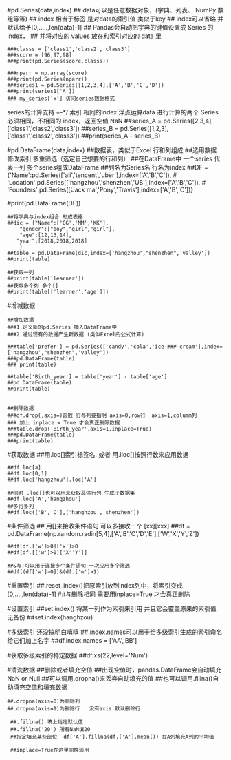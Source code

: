 

#pd.Series(data,index)
	## data可以是任意数据对象，(字典、列表、 NumPy 数组等等)
	## index 相当于标签  是对data的索引值 类似于key
	## index可以省略 并默认给予[0,.....,len(data)-1]
	## Pandas会自动把字典的键值设置成 Series 的 index，
	## 并将对应的 values 放在和索引对应的 data 里

	###classs = ['class1','class2','class3']
	###score = [96,97,98]
	###print(pd.Series(score,classs))
	
	###nparr = np.array(score)
	###print(pd.Series(nparr))
	###series1 = pd.Series([1,2,3,4],['A','B','C','D'])
	###print(series1['A'])
	### my_series[‘x’] 访问series数据格式
	

series的计算支持 +-*/  索引 相同的index  浮点运算data
进行计算的两个 Series 必须相同，不相同的 index，返回空值 NaN
	##series_A = pd.Series([2,3,4],['class1','class2','class3'])
	##series_B = pd.Series([1,2,3],['class1','class2','class3'])
	##print(series_A - series_B)

#pd.DataFrame(data,index)
	##数据表，类似于Excel  行和列组成
	##选用数据 修改索引 多重筛选（选定自己想要的行和列）
	##在DataFrame中 一个series 代表一列  多个series组成DataFrame
	##列名为Series名 行名为index
	##DF = {'Name':pd.Series(['ali','tencent','uber'],index=['A','B','C']),
      # 'Location':pd.Series(['hangzhou','shenzhen','US'],index=['A','B','C']),
      # 'Founders':pd.Series(['Jack ma','Pony','Travis'],index=['A','B','C'])}
      
      
#print(pd.DataFrame(DF))

	##将字典与index组合 形成表格
	##dic = {"Name":['GG','MM','KK'],
        "gender":["boy","girl","girl"],
        "age":[12,13,14],
       "year":[2018,2018,2018]
        }
	##table = pd.DataFrame(dic,index=['hangzhou',"shenzhen",'valley'])
	##print(table)

	##获取一列
	##print(table['learner'])
	##获取多个列 多个[]
	##print(table[['learner','age']])


#增减数据

	##增加数据
	###1.定义新的pd.Series 插入DataFrame中
	###2.通过现有的数据产生新数据 (类似Excel的公式计算)
	
	###table['prefer'] = pd.Series(['candy','cola','ice-###	cream'],index=['hangzhou',"shenzhen",'valley'])
	###pd.DataFrame(table)
	###	print(table)
	
	##table['Birth_year'] = table['year'] - table['age']
	##pd.DataFrame(table)
	##print(table)


	##删除数据
	###df.drop(,axis=)函数 行与列要指明 axis=0,row行  axis=1,columm列
	### 加上 inplace = True 才会真正删除数据
	###table.drop('Birth_year',axis=1,inplace=True)
	###pd.DataFrame(table)
	###print(table)




#获取数据
	##用.loc[]索引标签名, 或者 用.iloc[]按照行数来应用数据

	##df.loc[a]
	##df.loc[0,1]
	##df.loc['hangzhou'].loc['A']

	##同时 .loc[]也可以用来获取具体行列 生成子数据集
	##df.loc['A','hangzhou']
	##多行多列
	##df.loc(['B','C'],['hanghzou','shenzhen'])



#条件筛选
	##	用[]来接收条件语句 可以多接收一个 [xx][xxx]
	##df = pd.DataFrame(np.random.radin[5,4],['A','B','C','D','E'],['W','X','Y','Z'])

	##df[df.['w']>0]['x']>0
	##df[df.[['w']>0]['X''Y']]

	##&与|可以用于连接多个条件语句 一次应用多个筛选
	##df[(df['w']>0])&(df.['w']>1)



#重置索引
 	##.reset_index()把原索引放到index列中，将索引变成[0,....,len(data)-1]
	##与删除相同 需要用inplace=True 才会真正删除
 



#设置索引
	##set.index() 将某一列作为索引来引用  并且它会覆盖原来的索引值 无备份
	##set.index(hanghzou)

#多级索引 还没搞明白嘻嘻
	##.index.names可以用于给多级索引生成的索引命名 给它们加上名字
	##df.index.names = ['AA','BB']

#获取多级索引的特定数据
	##df.xs(22,level='Num')



#清洗数据
##删除或者填充空值
	##出现空值时，pandas.DataFrame会自动填充NaN or Null 
 	##可以调用.dropna()来丢弃自动填充的值 
 	##也可以调用.fillna()自动填充空值和填充数据
 
 	##.dropna(axis=0)为删除列
 	##.dropna(axis=1)为删除行   没有axis 默认删除行
 
	 ##.fillna() 填上指定默认值 
	 ##.fillna('20') 所有NaN填20
	 ##指定填充某些部位  df['A'].fillna(df.['A'].mean()) 在A列填充A列的平均值
 
	 ##inplace=True在这里同样适用

















